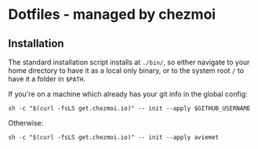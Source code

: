 # Dotfiles - managed by chezmoi

## Installation

The standard installation script installs at `./bin/`, so either navigate to your home directory to have it as a local only binary, or to the system root `/` to have it a folder in `$PATH`.

If you're on a machine which already has your git info in the global config:

`sh -c "$(curl -fsLS get.chezmoi.io)" -- init --apply $GITHUB_USERNAME`

Otherwise:

`sh -c "$(curl -fsLS get.chezmoi.io)" -- init --apply aviemet`
